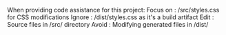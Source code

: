 When providing code assistance for this project:
Focus on : /src/styles.css for CSS modifications
Ignore : /dist/styles.css as it's a build artifact
Edit : Source files in /src/ directory
Avoid : Modifying generated files in /dist/
